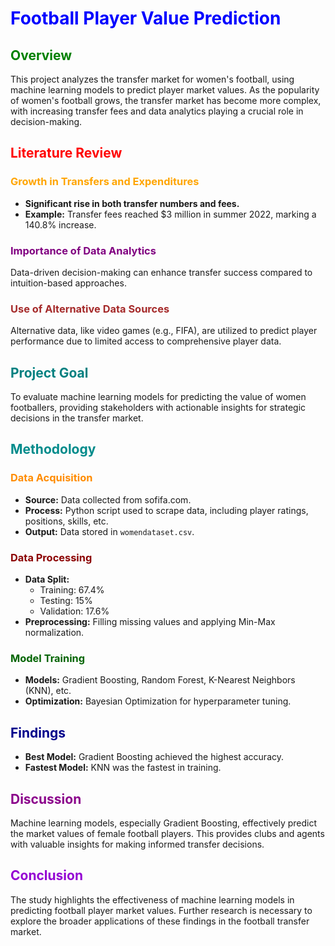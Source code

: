 # <span style="color:blue">Football Player Value Prediction</span>

## <span style="color:green">Overview</span>
This project analyzes the transfer market for women's football, using machine learning models to predict player market values. As the popularity of women's football grows, the transfer market has become more complex, with increasing transfer fees and data analytics playing a crucial role in decision-making.

## <span style="color:red">Literature Review</span>

### <span style="color:orange">Growth in Transfers and Expenditures</span>
- **Significant rise in both transfer numbers and fees.**
- **Example:** Transfer fees reached $3 million in summer 2022, marking a 140.8% increase.

### <span style="color:purple">Importance of Data Analytics</span>
Data-driven decision-making can enhance transfer success compared to intuition-based approaches.

### <span style="color:brown">Use of Alternative Data Sources</span>
Alternative data, like video games (e.g., FIFA), are utilized to predict player performance due to limited access to comprehensive player data.

## <span style="color:teal">Project Goal</span>
To evaluate machine learning models for predicting the value of women footballers, providing stakeholders with actionable insights for strategic decisions in the transfer market.

## <span style="color:darkcyan">Methodology</span>

### <span style="color:darkorange">Data Acquisition</span>
- **Source:** Data collected from sofifa.com.
- **Process:** Python script used to scrape data, including player ratings, positions, skills, etc.
- **Output:** Data stored in `womendataset.csv`.

### <span style="color:darkred">Data Processing</span>
- **Data Split:**
  - Training: 67.4%
  - Testing: 15%
  - Validation: 17.6%
- **Preprocessing:** Filling missing values and applying Min-Max normalization.

### <span style="color:darkgreen">Model Training</span>
- **Models:** Gradient Boosting, Random Forest, K-Nearest Neighbors (KNN), etc.
- **Optimization:** Bayesian Optimization for hyperparameter tuning.

## <span style="color:darkblue">Findings</span>
- **Best Model:** Gradient Boosting achieved the highest accuracy.
- **Fastest Model:** KNN was the fastest in training.

## <span style="color:darkmagenta">Discussion</span>
Machine learning models, especially Gradient Boosting, effectively predict the market values of female football players. This provides clubs and agents with valuable insights for making informed transfer decisions.

## <span style="color:darkviolet">Conclusion</span>
The study highlights the effectiveness of machine learning models in predicting football player market values. Further research is necessary to explore the broader applications of these findings in the football transfer market.
